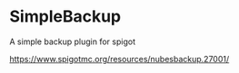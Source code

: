# SimpleBackup
A simple backup plugin for spigot

https://www.spigotmc.org/resources/nubesbackup.27001/
